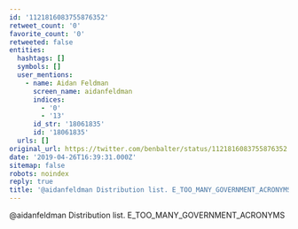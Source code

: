 ```yaml
---
id: '1121816083755876352'
retweet_count: '0'
favorite_count: '0'
retweeted: false
entities:
  hashtags: []
  symbols: []
  user_mentions:
    - name: Aidan Feldman
      screen_name: aidanfeldman
      indices:
        - '0'
        - '13'
      id_str: '18061835'
      id: '18061835'
  urls: []
original_url: https://twitter.com/benbalter/status/1121816083755876352
date: '2019-04-26T16:39:31.000Z'
sitemap: false
robots: noindex
reply: true
title: '@aidanfeldman Distribution list. E_TOO_MANY_GOVERNMENT_ACRONYMS'
---
```


@aidanfeldman Distribution list. E_TOO_MANY_GOVERNMENT_ACRONYMS